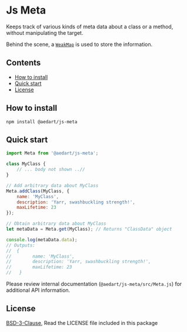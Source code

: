# Js Meta

Keeps track of various kinds of meta data about a class or a method, without manipulating the target.

Behind the scene, a [`WeakMap`](https://developer.mozilla.org/en-US/docs/Web/JavaScript/Reference/Global_Objects/WeakMap) is used to store the information.

## Contents

* [How to install](#how-to-install)
* [Quick start](#quick-start)
* [License](#license)


## How to install

```console
npm install @aedart/js-meta
```

## Quick start

```javascript
import Meta from '@aedart/js-meta';

class MyClass {
    // ... body not shown ..//
}

// Add arbitrary data about MyClass
Meta.addClass(MyClass, {
    name: 'MyClass',
    description: 'Yarr, swashbuckling strength!',
    maxLifetime: 23
});

// Obtain arbitrary data about MyClass
let metaData = Meta.get(MyClass); // Returns "ClassData" object

console.log(metaData.data);
// Outputs:
//  {
//        name: 'MyClass',
//        description: 'Yarr, swashbuckling strength!',
//        maxLifetime: 23
//   }
```

Please review internal documentation (`@aedart/js-meta/src/Meta.js`) for additional API information.

## License

[BSD-3-Clause](http://spdx.org/licenses/BSD-3-Clause), Read the LICENSE file included in this package
